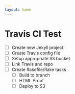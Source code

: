 ```yaml
---
layout: home
---
```


# Travis CI Test

- [ ] Create new Jekyll project
- [ ] Create Travis config file
- [ ] Setup appropriate S3 bucket
- [ ] Link Travis and repo
- [ ] Create Rakefile/Rake tasks
    - [ ] Build to branch
    - [ ] HTML Proof
    - [ ] Deploy to S3